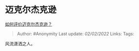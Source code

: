 # 迈克尔杰克逊
[如何评价迈克尔杰克逊？](https://www.zhihu.com/question/24643121/answer/1413451369)

> Author: #Anonymity
> Last update: *02/02/2022*
> Links:
> Tags:

风流潇洒之人。
